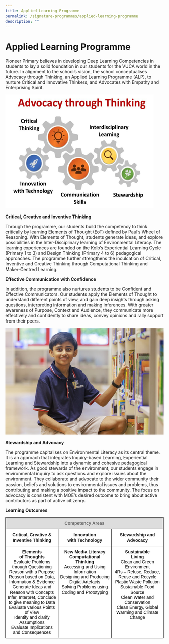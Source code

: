 ```yaml
---
title: Applied Learning Programme
permalink: /signature-programmes/applied-learning-programme
description: ""
---
```

# Applied Learning Programme
Pioneer Primary believes in developing Deep Learning Competencies in students to lay a solid foundation in our students for the VUCA world in the future. In alignment to the school’s vision, the school conceptualises Advocacy through Thinking, an Applied Learning Programme (ALP), to nurture Critical and Innovative Thinkers, and Advocates with Empathy and Enterprising Spirit.

![](/images/ALP.png)

**Critical, Creative and Inventive Thinking**

Through the programme, our students build the competency to think critically by learning Elements of Thought (EoT) defined by Paul’s Wheel of Reasoning. With Elements of Thought, students generate ideas, and explore possibilities in the Inter-Disciplinary learning of Environmental Literacy. The learning experiences are founded on the Kolb’s Experiential Learning Cycle (Primary 1 to 3) and Design Thinking (Primary 4 to 6) pedagogical approaches. The programme further strengthens the inculcation of Critical, Inventive and Creative Thinking through Computational Thinking and Maker-Centred Learning.

**Effective Communication with Confidence**

In addition, the programme also nurtures students to be Confident and Effective Communicators. Our students apply the Elements of Thought to understand different points of view, and gain deep insights through asking questions, interpreting information and making inferences. With greater awareness of Purpose, Context and Audience, they communicate more effectively and confidently to share ideas, convey opinions and rally support from their peers. 

![](/images/Applied%20Learning%20Programme.jpg)

**Stewardship and Advocacy**

The programme capitalises on Environmental Literacy as its central theme. It is an approach that integrates Inquiry-based Learning, Experiential Learning and Stewardship into a dynamic and cohesive pedagogical framework. As good stewards of the environment, our students engage in environmental inquiry to ask questions and explore issues about the environment. They collaborate and advocate to the wider community their passion, beliefs and solutions to environmental issues and problems, thus contributing and making a positive impact to the community. The focus on advocacy is consistent with MOE’s desired outcome to bring about active contributors as part of active citizenry.

**Learning Outcomes**

<style type="text/css">
.tg  {border-collapse:collapse;border-spacing:0;}
.tg td{border-color:black;border-style:solid;border-width:1px;font-family:Arial, sans-serif;font-size:14px;
  overflow:hidden;padding:10px 5px;word-break:normal;}
.tg th{border-color:black;border-style:solid;border-width:1px;font-family:Arial, sans-serif;font-size:14px;
  font-weight:normal;overflow:hidden;padding:10px 5px;word-break:normal;}
.tg .tg-a4yv{background-color:#DDD;color:#666;font-weight:bold;text-align:center;vertical-align:top}
.tg .tg-9hzb{background-color:#FFF;font-weight:bold;text-align:center;vertical-align:top}
</style>
<table class="tg">
<thead>
  <tr>
    <th class="tg-a4yv" colspan="3">Competency Areas</th>
  </tr>
</thead>
<tbody>
  <tr>
    <td class="tg-9hzb">Critical, Creative &amp; <br>Inventive Thinking</td>
    <td class="tg-9hzb">Innovation <br><span style="background-color:initial">with Technology</span></td>
    <td class="tg-9hzb">Stewardship and <br><span style="background-color:initial">Advocacy</span></td>
  </tr>
  <tr>
    <td class="tg-9hzb">Elements <br><span style="background-color:initial">of Thoughts</span><br><span style="font-weight:300;color:#000">Evaluate Problems through Questioning</span><br><span style="font-weight:300;color:#000">Reason with a Purpose</span><br><span style="font-weight:300;color:#000">Reason based on Data, Information &amp; Evidence</span><br><span style="font-weight:300;color:#000">Generate Ideas and Reason with Concepts </span><br><span style="font-weight:300;color:#000">Infer, Interpret, Conclude to give meaning to Data</span><br><span style="font-weight:300;color:#000">Evaluate various Points of View</span><br><span style="font-weight:300;color:#000">Identify and clarify Assumptions</span><br><span style="font-weight:300;color:#000">Evaluate Implications and Consequences</span></td>
    <td class="tg-9hzb"><span style="background-color:initial">New Media Literacy</span><br><span style="background-color:initial">Computational Thinking</span><br><span style="font-weight:300;color:#000">Accessing and Using Information</span><br><span style="font-weight:300;color:#000">Designing and Producing Digital Artefacts</span><br><span style="font-weight:300;color:#000">Solving Problems using Coding and Prototyping</span></td>
    <td class="tg-9hzb">Sustainable <br>Living<br><span style="font-weight:300;color:#000">Clean and Green Environment</span><br><span style="font-weight:300;color:#000">4Rs – Refuse, Reduce, Reuse and Recycle</span><br><span style="font-weight:300;color:#000">Plastic Waste Pollution</span><br><span style="font-weight:300;color:#000">Sustainable Food Source</span><br><span style="font-weight:300;color:#000">Clean Water and Conservation</span><br><span style="font-weight:300;color:#000">Clean Energy, Global Warming and Climate Change</span></td>
  </tr>
</tbody>
</table>